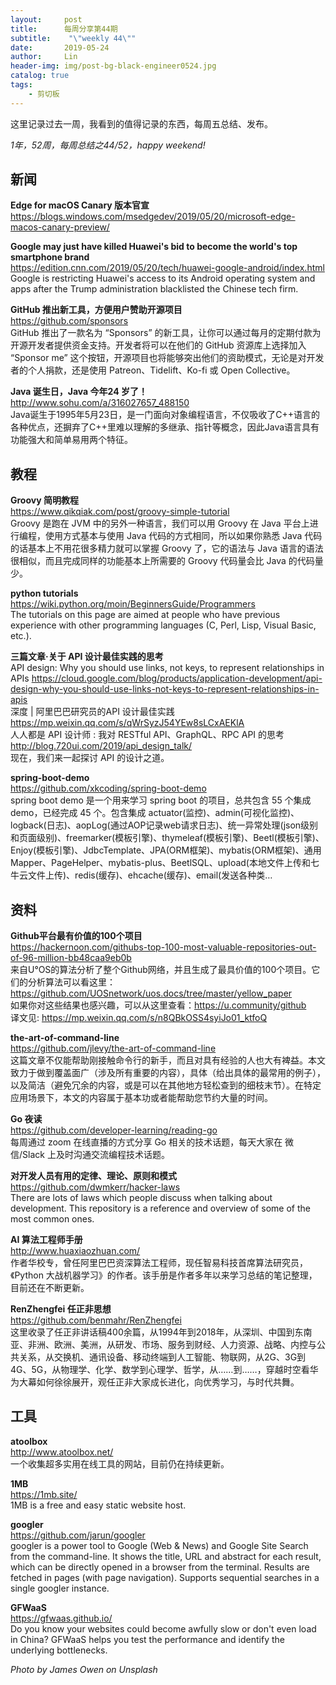 ```yaml
---
layout:     post
title:      每周分享第44期
subtitle:    "\"weekly 44\""
date:       2019-05-24
author:     Lin
header-img: img/post-bg-black-engineer0524.jpg
catalog: true
tags:
    - 剪切板
---
```


这里记录过去一周，我看到的值得记录的东西，每周五总结、发布。

*1年，52周，每周总结之44/52，happy weekend!*

## 新闻

**Edge for macOS Canary 版本官宣**<br />
<https://blogs.windows.com/msedgedev/2019/05/20/microsoft-edge-macos-canary-preview/><br />

**Google may just have killed Huawei's bid to become the world's top smartphone brand**<br />
<https://edition.cnn.com/2019/05/20/tech/huawei-google-android/index.html><br />
Google is restricting Huawei's access to its Android operating system and apps after the Trump administration blacklisted the Chinese tech firm.

**GitHub 推出新工具，方便用户赞助开源项目**<br />
<https://github.com/sponsors><br />
GitHub 推出了一款名为 “Sponsors” 的新工具，让你可以通过每月的定期付款为开源开发者提供资金支持。开发者将可以在他们的 GitHub 资源库上选择加入 “Sponsor me” 这个按钮，开源项目也将能够突出他们的资助模式，无论是对开发者的个人捐款，还是使用 Patreon、Tidelift、Ko-fi 或 Open Collective。

**Java 诞生日，Java 今年24 岁了！**<br />
<http://www.sohu.com/a/316027657_488150><br />
Java诞生于1995年5月23日，是一门面向对象编程语言，不仅吸收了C++语言的各种优点，还摒弃了C++里难以理解的多继承、指针等概念，因此Java语言具有功能强大和简单易用两个特征。

## 教程

**Groovy 简明教程**<br />
<https://www.qikqiak.com/post/groovy-simple-tutorial><br />
Groovy 是跑在 JVM 中的另外一种语言，我们可以用 Groovy 在 Java 平台上进行编程，使用方式基本与使用 Java 代码的方式相同，所以如果你熟悉 Java 代码的话基本上不用花很多精力就可以掌握 Groovy 了，它的语法与 Java 语言的语法很相似，而且完成同样的功能基本上所需要的 Groovy 代码量会比 Java 的代码量少。

**python tutorials**<br />
<https://wiki.python.org/moin/BeginnersGuide/Programmers><br />
The tutorials on this page are aimed at people who have previous experience with other programming languages (C, Perl, Lisp, Visual Basic, etc.).

**三篇文章·关于 API 设计最佳实践的思考**<br />
API design: Why you should use links, not keys, to represent relationships in APIs
<https://cloud.google.com/blog/products/application-development/api-design-why-you-should-use-links-not-keys-to-represent-relationships-in-apis><br />
深度 | 阿里巴巴研究员的API 设计最佳实践
<https://mp.weixin.qq.com/s/qWrSyzJ54YEw8sLCxAEKlA><br />
人人都是 API 设计师 : 我对 RESTful API、GraphQL、RPC API 的思考
<http://blog.720ui.com/2019/api_design_talk/><br />
现在，我们来一起探讨 API 的设计之道。

**spring-boot-demo**<br />
<https://github.com/xkcoding/spring-boot-demo><br />
spring boot demo 是一个用来学习 spring boot 的项目，总共包含 55 个集成demo，已经完成 45 个。包含集成 actuator(监控)、admin(可视化监控)、logback(日志)、aopLog(通过AOP记录web请求日志)、统一异常处理(json级别和页面级别)、freemarker(模板引擎)、thymeleaf(模板引擎)、Beetl(模板引擎)、Enjoy(模板引擎)、JdbcTemplate、JPA(ORM框架)、mybatis(ORM框架)、通用Mapper、PageHelper、mybatis-plus、BeetlSQL、upload(本地文件上传和七牛云文件上传)、redis(缓存)、ehcache(缓存)、email(发送各种类…

## 资料

**Github平台最有价值的100个项目**<br />
<https://hackernoon.com/githubs-top-100-most-valuable-repositories-out-of-96-million-bb48caa9eb0b><br />
来自U°OS的算法分析了整个Github网络，并且生成了最具价值的100个项目。它们的分析算法可以看这里：<https://github.com/UOSnetwork/uos.docs/tree/master/yellow_paper><br />
如果你对这些结果也感兴趣，可以从这里查看：<https://u.community/github><br />
译文见: <https://mp.weixin.qq.com/s/n8QBkOSS4syiJo01_ktfoQ><br />

**the-art-of-command-line**<br />
<https://github.com/jlevy/the-art-of-command-line><br />
这篇文章不仅能帮助刚接触命令行的新手，而且对具有经验的人也大有裨益。本文致力于做到覆盖面广（涉及所有重要的内容），具体（给出具体的最常用的例子），以及简洁（避免冗余的内容，或是可以在其他地方轻松查到的细枝末节）。在特定应用场景下，本文的内容属于基本功或者能帮助您节约大量的时间。

**Go 夜读**<br />
<https://github.com/developer-learning/reading-go><br />
每周通过 zoom 在线直播的方式分享 Go 相关的技术话题，每天大家在 微信/Slack 上及时沟通交流编程技术话题。

**对开发人员有用的定律、理论、原则和模式**<br />
<https://github.com/dwmkerr/hacker-laws><br />
There are lots of laws which people discuss when talking about development. This repository is a reference and overview of some of the most common ones.

**AI 算法工程师手册**<br />
<http://www.huaxiaozhuan.com/> <br />
作者华校专，曾任阿里巴巴资深算法工程师，现任智易科技首席算法研究员，《Python 大战机器学习》的作者。该手册是作者多年以来学习总结的笔记整理，目前还在不断更新。

**RenZhengfei 任正非思想**<br />
<https://github.com/benmahr/RenZhengfei><br />
这里收录了任正非讲话稿400余篇，从1994年到2018年，从深圳、中国到东南亚、非洲、欧洲、美洲，从研发、市场、服务到财经、人力资源、战略、内控与公共关系，从交换机、通讯设备、移动终端到人工智能、物联网，从2G、3G到4G、5G，从物理学、化学、数学到心理学、哲学，从……到……，穿越时空看华为大幕如何徐徐展开，观任正非大家成长进化，向优秀学习，与时代共舞。


## 工具

**atoolbox**<br />
<http://www.atoolbox.net/><br />
一个收集超多实用在线工具的网站，目前仍在持续更新。

**1MB**<br />
<https://1mb.site/><br />
1MB is a free and easy static website host.

**googler**<br />
<https://github.com/jarun/googler><br />
googler is a power tool to Google (Web & News) and Google Site Search from the command-line. It shows the title, URL and abstract for each result, which can be directly opened in a browser from the terminal. Results are fetched in pages (with page navigation). Supports sequential searches in a single googler instance.

**GFWaaS**<br />
<https://gfwaas.github.io/><br />
Do you know your websites could become awfully slow or don't even load in China? GFWaaS helps you test the performance and identify the underlying bottlenecks.


*Photo by James Owen on Unsplash*